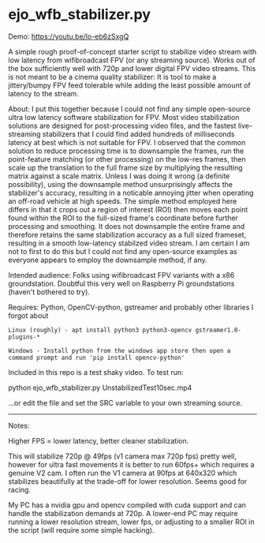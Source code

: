 # ejo_wfb_stabilizer.py

Demo: https://youtu.be/lo-eb6zSxgQ

A simple rough proof-of-concept starter script to stabilize video stream with low latency from wifibroadcast FPV (or any streaming source). Works out of the box sufficiently well with 720p and lower digital FPV video streams. This is not meant to be a cinema quality stabilizer: It is tool to make a jittery/bumpy FPV feed tolerable while adding the least possible amount of latency to the stream.

About: I put this together because I could not find any simple open-source ultra low latency software stabilization for FPV. Most video stabilization solutions are designed for post-processing video files, and the fastest live-streaming stabilizers that I could find added hundreds of milliseconds latency at best which is not suitable for FPV. I observed that the common solution to reduce processing time is to downsample the frames, run the point-feature matching (or other processing) on the low-res frames, then scale up the translation to the full frame size by multiplying the resulting matrix against a scale matrix. Unless I was doing it wrong (a definite possibility), using the downsample method unsurprisingly affects the stabilizer's accuracy, resulting in a noticable annoying jitter when operating an off-road vehicle at high speeds. The simple method employed here differs in that it crops out a region of interest (ROI) then moves each point found within the ROI to the full-sized frame's coordinate before further processing and smoothing. It does not downsample the entire frame and therefore retains the same  stabilization accuracy as a full sized frameset, resulting in a smooth low-latency stabilzed video stream. I am certain I am not to first to do this but I could not find any open-source examples as everyone appears to employ the downsample method, if any.

Intended audience: Folks using wifibroadcast FPV variants with a x86 groundstation. Doubtful this very well on Raspberry Pi groundstations (haven't bothered to try).

Requires: Python, OpenCV-python, gstreamer and probably other libraries I forgot about

	Linux (roughly) - apt install python3 python3-opencv gstreamer1.0-plugins-* 

	Windows - Install python from the windows app store then open a command prompt and run 'pip install opencv-python'


Included in this repo is a test shaky video. To test run:

python ejo_wfb_stabilizer.py UnstabilizedTest10sec.mp4 

...or edit the file and set the SRC variable to your own streaming source.


<hr>

Notes: 

Higher FPS = lower latency, better cleaner stabilization.

This will stabilize 720p @ 49fps (v1 camera max 720p fps) pretty well, however for ultra fast movements it is better to run 60fps+ which requires a genuine V2 cam. I often run the V1 camera at 90fps at 640x320 which stabilizes beautifully at the trade-off for lower resolution. Seems good for racing.
	
My PC has a nvidia gpu and opencv compiled with cuda support and can handle the stabilization demands at 720p. A lower-end PC may require running a lower resolution stream, lower fps, or adjusting to a smaller ROI in the script (will require some simple hacking).
	


